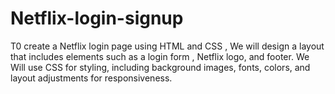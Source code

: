 # Netflix-login-signup
T0 create a Netflix login page using HTML and CSS , We will design a layout that includes elements such as a login form , Netflix logo, and footer. We Will use CSS for styling, including background images, fonts, colors, and layout adjustments for responsiveness.
